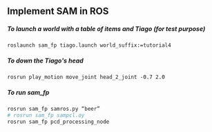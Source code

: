 ## Implement SAM in ROS

##### To launch a world with a table of items and Tiago (for test purpose)

```
roslaunch sam_fp tiago.launch world_suffix:=tutorial4
```

##### To down the Tiago's head

```
rosrun play_motion move_joint head_2_joint -0.7 2.0
```

##### To run sam_fp

```bash
rosrun sam_fp samros.py “beer”
# rosrun sam_fp sampcl.oy
rosrun sam_fp pcd_processing_node
```

